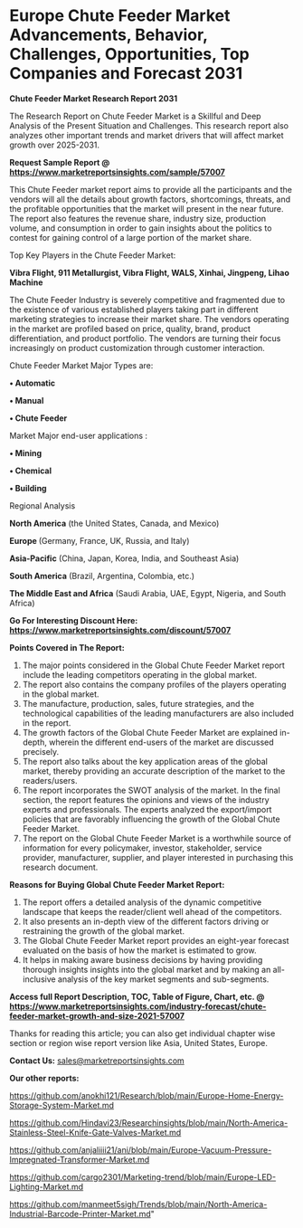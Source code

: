 # Europe Chute Feeder Market Advancements, Behavior, Challenges, Opportunities, Top Companies and Forecast 2031

<strong>Chute Feeder Market Research Report 2031</strong>

The Research Report on Chute Feeder Market is a Skillful and Deep Analysis of the Present Situation and Challenges. This research report also analyzes other important trends and market drivers that will affect market growth over 2025-2031.

<strong>Request Sample Report @ <a href=https://www.marketreportsinsights.com/sample/57007>https://www.marketreportsinsights.com/sample/57007</a></strong>

This Chute Feeder market report aims to provide all the participants and the vendors will all the details about growth factors, shortcomings, threats, and the profitable opportunities that the market will present in the near future. The report also features the revenue share, industry size, production volume, and consumption in order to gain insights about the politics to contest for gaining control of a large portion of the market share.

Top Key Players in the Chute Feeder Market:

<strong>Vibra Flight, 911 Metallurgist, Vibra Flight, WALS, Xinhai, Jingpeng, Lihao Machine</strong>

The Chute Feeder Industry is severely competitive and fragmented due to the existence of various established players taking part in different marketing strategies to increase their market share. The vendors operating in the market are profiled based on price, quality, brand, product differentiation, and product portfolio. The vendors are turning their focus increasingly on product customization through customer interaction.

Chute Feeder Market Major Types are:

<strong>• Automatic 

• Manual 

• Chute Feeder</strong>

Market Major end-user applications :

<strong>• Mining

• Chemical

• Building</strong>

Regional Analysis

</u><strong><b>North America</b></strong> (the United States, Canada, and Mexico)

<strong><b>Europe </b></strong>(Germany, France, UK, Russia, and Italy)

<strong><b>Asia-Pacific</b></strong> (China, Japan, Korea, India, and Southeast Asia)

<strong><b>South America</b></strong> (Brazil, Argentina, Colombia, etc.)

<strong><b>The Middle East and Africa</b></strong> (Saudi Arabia, UAE, Egypt, Nigeria, and South Africa)

<strong>Go For Interesting Discount Here: <a href=https://www.marketreportsinsights.com/discount/57007>https://www.marketreportsinsights.com/discount/57007</a></strong>

<strong>Points Covered in The Report:</strong>
<ol>
  <li>The major points considered in the Global Chute Feeder Market report include the leading competitors operating in the global market.</li>
  <li>The report also contains the company profiles of the players operating in the global market.</li>
  <li>The manufacture, production, sales, future strategies, and the technological capabilities of the leading manufacturers are also included in the report.</li>
  <li>The growth factors of the Global Chute Feeder Market are explained in-depth, wherein the different end-users of the market are discussed precisely.</li>
  <li>The report also talks about the key application areas of the global market, thereby providing an accurate description of the market to the readers/users.</li>
  <li>The report incorporates the SWOT analysis of the market. In the final section, the report features the opinions and views of the industry experts and professionals. The experts analyzed the export/import policies that are favorably influencing the growth of the Global Chute Feeder Market.</li>
  <li>The report on the Global Chute Feeder Market is a worthwhile source of information for every policymaker, investor, stakeholder, service provider, manufacturer, supplier, and player interested in purchasing this research document.</li>
</ol>
<strong>Reasons for Buying Global Chute Feeder Market Report:</strong>

<ol>
  <li>The report offers a detailed analysis of the dynamic competitive landscape that keeps the reader/client well ahead of the competitors.</li>
  <li>It also presents an in-depth view of the different factors driving or restraining the growth of the global market.</li>
  <li>The Global Chute Feeder Market report provides an eight-year forecast evaluated on the basis of how the market is estimated to grow.</li>
  <li>It helps in making aware business decisions by having providing thorough insights insights into the global market and by making an all-inclusive analysis of the key market segments and sub-segments.</li>
</ol>
<strong>Access full Report Description, TOC, Table of Figure, Chart, etc. @ <a href=https://www.marketreportsinsights.com/industry-forecast/chute-feeder-market-growth-and-size-2021-57007>https://www.marketreportsinsights.com/industry-forecast/chute-feeder-market-growth-and-size-2021-57007</a></strong>


Thanks for reading this article; you can also get individual chapter wise section or region wise report version like Asia, United States, Europe.

<strong>Contact Us:</strong>
sales@marketreportsinsights.com

<strong>Our other reports:</strong>

<a href=https://github.com/anokhi121/Research/blob/main/Europe-Home-Energy-Storage-System-Market.md>https://github.com/anokhi121/Research/blob/main/Europe-Home-Energy-Storage-System-Market.md</a>

<a href=https://github.com/Hindavi23/Researchinsights/blob/main/North-America-Stainless-Steel-Knife-Gate-Valves-Market.md>https://github.com/Hindavi23/Researchinsights/blob/main/North-America-Stainless-Steel-Knife-Gate-Valves-Market.md</a>

<a href=https://github.com/anjaliiii21/ani/blob/main/Europe-Vacuum-Pressure-Impregnated-Transformer-Market.md>https://github.com/anjaliiii21/ani/blob/main/Europe-Vacuum-Pressure-Impregnated-Transformer-Market.md</a>

<a href=https://github.com/cargo2301/Marketing-trend/blob/main/Europe-LED-Lighting-Market.md>https://github.com/cargo2301/Marketing-trend/blob/main/Europe-LED-Lighting-Market.md</a>

<a href=https://github.com/manmeet5sigh/Trends/blob/main/North-America-Industrial-Barcode-Printer-Market.md>https://github.com/manmeet5sigh/Trends/blob/main/North-America-Industrial-Barcode-Printer-Market.md</a>"

